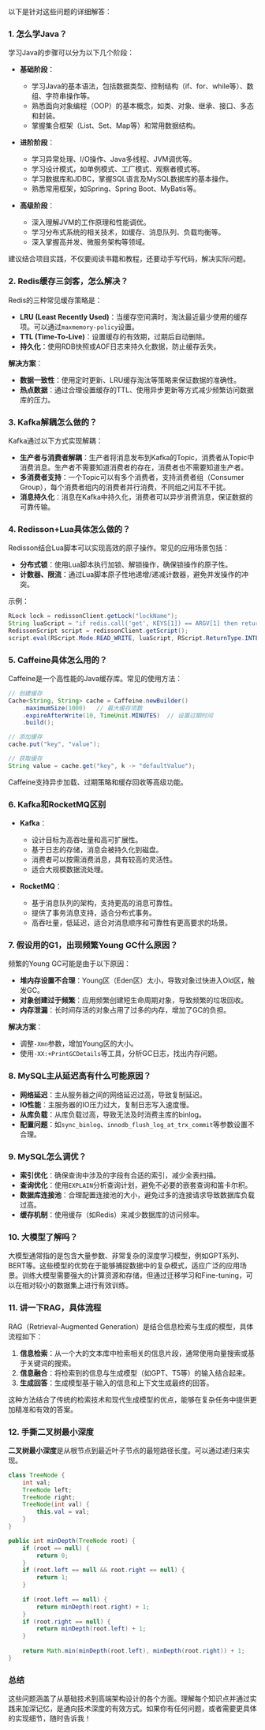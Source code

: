 以下是针对这些问题的详细解答：

### 1. **怎么学Java？**

学习Java的步骤可以分为以下几个阶段：

* **基础阶段**：

  * 学习Java的基本语法，包括数据类型、控制结构（if、for、while等）、数组、字符串操作等。
  * 熟悉面向对象编程（OOP）的基本概念，如类、对象、继承、接口、多态和封装。
  * 掌握集合框架（List、Set、Map等）和常用数据结构。

* **进阶阶段**：

  * 学习异常处理、I/O操作、Java多线程、JVM调优等。
  * 学习设计模式，如单例模式、工厂模式、观察者模式等。
  * 学习数据库和JDBC，掌握SQL语言及MySQL数据库的基本操作。
  * 熟悉常用框架，如Spring、Spring Boot、MyBatis等。

* **高级阶段**：

  * 深入理解JVM的工作原理和性能调优。
  * 学习分布式系统的相关技术，如缓存、消息队列、负载均衡等。
  * 深入掌握高并发、微服务架构等领域。

建议结合项目实践，不仅要阅读书籍和教程，还要动手写代码，解决实际问题。

### 2. **Redis缓存三剑客，怎么解决？**

Redis的三种常见缓存策略是：

* **LRU (Least Recently Used)**：当缓存空间满时，淘汰最近最少使用的缓存项。可以通过`maxmemory-policy`设置。
* **TTL (Time-To-Live)**：设置缓存的有效期，过期后自动删除。
* **持久化**：使用RDB快照或AOF日志来持久化数据，防止缓存丢失。

**解决方案**：

* **数据一致性**：使用定时更新、LRU缓存淘汰等策略来保证数据的准确性。
* **热点数据**：通过合理设置缓存的TTL、使用异步更新等方式减少频繁访问数据库的压力。

### 3. **Kafka解耦怎么做的？**

Kafka通过以下方式实现解耦：

* **生产者与消费者解耦**：生产者将消息发布到Kafka的Topic，消费者从Topic中消费消息。生产者不需要知道消费者的存在，消费者也不需要知道生产者。
* **多消费者支持**：一个Topic可以有多个消费者，支持消费者组（Consumer Group），每个消费者组内的消费者并行消费，不同组之间互不干扰。
* **消息持久化**：消息在Kafka中持久化，消费者可以异步消费消息，保证数据的可靠传输。

### 4. **Redisson+Lua具体怎么做的？**

Redisson结合Lua脚本可以实现高效的原子操作。常见的应用场景包括：

* **分布式锁**：使用Lua脚本执行加锁、解锁操作，确保锁操作的原子性。
* **计数器、限流**：通过Lua脚本原子性地递增/递减计数器，避免并发操作的冲突。

示例：

```java
RLock lock = redissonClient.getLock("lockName");
String luaScript = "if redis.call('get', KEYS[1]) == ARGV[1] then return redis.call('del', KEYS[1]) else return 0 end";
RedissonScript script = redissonClient.getScript();
script.eval(RScript.Mode.READ_WRITE, luaScript, RScript.ReturnType.INTEGER, Arrays.asList("lockName"), "lockValue");
```

### 5. **Caffeine具体怎么用的？**

Caffeine是一个高性能的Java缓存库。常见的使用方法：

```java
// 创建缓存
Cache<String, String> cache = Caffeine.newBuilder()
    .maximumSize(1000)   // 最大缓存项数
    .expireAfterWrite(10, TimeUnit.MINUTES)  // 设置过期时间
    .build();

// 添加缓存
cache.put("key", "value");

// 获取缓存
String value = cache.get("key", k -> "defaultValue");
```

Caffeine支持异步加载、过期策略和缓存回收等高级功能。

### 6. **Kafka和RocketMQ区别**

* **Kafka**：

  * 设计目标为高吞吐量和高可扩展性。
  * 基于日志的存储，消息会被持久化到磁盘。
  * 消费者可以按需消费消息，具有较高的灵活性。
  * 适合大规模数据流处理。

* **RocketMQ**：

  * 基于消息队列的架构，支持更高的消息可靠性。
  * 提供了事务消息支持，适合分布式事务。
  * 高吞吐量，低延迟，适合对消息顺序和可靠性有更高要求的场景。

### 7. **假设用的G1，出现频繁Young GC什么原因？**

频繁的Young GC可能是由于以下原因：

* **堆内存设置不合理**：Young区（Eden区）太小，导致对象过快进入Old区，触发GC。
* **对象创建过于频繁**：应用频繁创建短生命周期对象，导致频繁的垃圾回收。
* **内存泄漏**：长时间存活的对象占用了过多的内存，增加了GC的负担。

**解决方案**：

* 调整`-Xmn`参数，增加Young区的大小。
* 使用`-XX:+PrintGCDetails`等工具，分析GC日志，找出内存问题。

### 8. **MySQL主从延迟高有什么可能原因？**

* **网络延迟**：主从服务器之间的网络延迟过高，导致复制延迟。
* **IO性能**：主服务器的IO压力过大，复制日志写入速度慢。
* **从库负载**：从库负载过高，导致无法及时消费主库的binlog。
* **配置问题**：如`sync_binlog`、`innodb_flush_log_at_trx_commit`等参数设置不合理。

### 9. **MySQL怎么调优？**

* **索引优化**：确保查询中涉及的字段有合适的索引，减少全表扫描。
* **查询优化**：使用`EXPLAIN`分析查询计划，避免不必要的嵌套查询和笛卡尔积。
* **数据库连接池**：合理配置连接池的大小，避免过多的连接请求导致数据库负载过高。
* **缓存机制**：使用缓存（如Redis）来减少数据库的访问频率。

### 10. **大模型了解吗？**

大模型通常指的是包含大量参数、非常复杂的深度学习模型，例如GPT系列、BERT等。这些模型的优势在于能够捕捉数据中的复杂模式，适应广泛的应用场景。训练大模型需要强大的计算资源和存储，但通过迁移学习和Fine-tuning，可以在相对较小的数据集上进行有效训练。

### 11. **讲一下RAG，具体流程**

RAG（Retrieval-Augmented Generation）是结合信息检索与生成的模型，具体流程如下：

1. **信息检索**：从一个大的文本库中检索相关的信息片段，通常使用向量搜索或基于关键词的搜索。
2. **信息融合**：将检索到的信息与生成模型（如GPT、T5等）的输入结合起来。
3. **生成回答**：生成模型基于输入的信息和上下文生成最终的回答。

这种方法结合了传统的检索技术和现代生成模型的优点，能够在复杂任务中提供更加精准和有效的答案。

### 12. **手撕二叉树最小深度**

**二叉树最小深度**是从根节点到最近叶子节点的最短路径长度。可以通过递归来实现。

```java
class TreeNode {
    int val;
    TreeNode left;
    TreeNode right;
    TreeNode(int val) {
        this.val = val;
    }
}

public int minDepth(TreeNode root) {
    if (root == null) {
        return 0;
    }
    if (root.left == null && root.right == null) {
        return 1;
    }
    
    if (root.left == null) {
        return minDepth(root.right) + 1;
    }
    if (root.right == null) {
        return minDepth(root.left) + 1;
    }
    
    return Math.min(minDepth(root.left), minDepth(root.right)) + 1;
}
```

### 总结

这些问题涵盖了从基础技术到高端架构设计的各个方面。理解每个知识点并通过实践来加深记忆，是通向技术深度的有效方式。如果你有任何问题，或者需要更具体的实现细节，随时告诉我！
